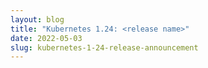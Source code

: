 ```yaml
---
layout: blog
title: "Kubernetes 1.24: <release name>"
date: 2022-05-03
slug: kubernetes-1-24-release-announcement
---
```

